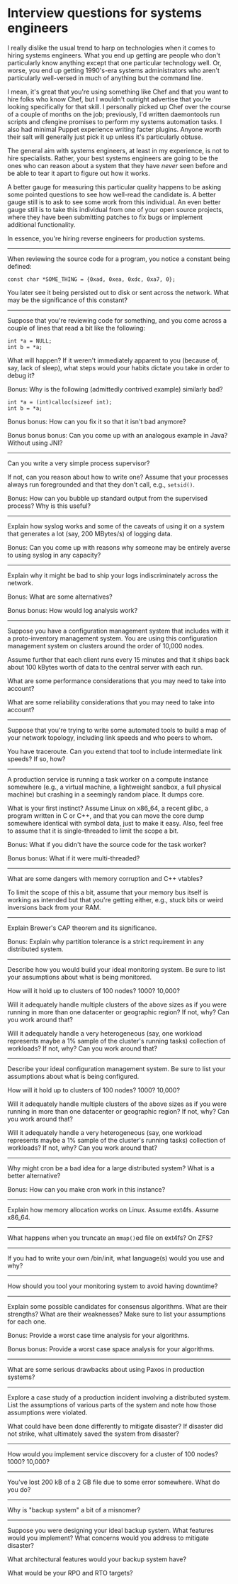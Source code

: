 # Interview questions for systems engineers

I really dislike the usual trend to harp on technologies when it comes
to hiring systems engineers. What you end up getting are people who
don't particularly know anything except that one particular technology
well. Or, worse, you end up getting 1990's-era systems administrators
who aren't particularly well-versed in much of anything but the command
line.

I mean, it's great that you're using something like Chef and that you
want to hire folks who know Chef, but I wouldn't outright advertise that
you're looking specifically for that skill. I personally picked up Chef
over the course of a couple of months on the job; previously, I'd
written daemontools run scripts and cfengine promises to perform my
systems automation tasks. I also had minimal Puppet experience writing
facter plugins. Anyone worth their salt will generally just pick it up
unless it's particularly obtuse.

The general aim with systems engineers, at least in my experience, is
not to hire specialists. Rather, your best systems engineers are going
to be the ones who can reason about a system that they have _never_ seen
before and be able to tear it apart to figure out how it works.

A better gauge for measuring this particular quality happens to be
asking some pointed questions to see how well-read the candidate is. A
better gauge still is to ask to see some work from this individual. An
even better gauge still is to take this individual from one of your open
source projects, where they have been submitting patches to fix bugs or
implement additional functionality.

In essence, you're hiring reverse engineers for production systems.

- - -

When reviewing the source code for a program, you notice a constant
being defined:

	const char *SOME_THING = {0xad, 0xea, 0xdc, 0xa7, 0};

You later see it being persisted out to disk or sent across the network.
What may be the significance of this constant?

- - -

Suppose that you're reviewing code for something, and you come across a
couple of lines that read a bit like the following:

	int *a = NULL;
	int b = *a;

What will happen? If it weren't immediately apparent to you (because of,
say, lack of sleep), what steps would your habits dictate you take in
order to debug it?

Bonus: Why is the following (admittedly contrived example) similarly
bad?

	int *a = (int)calloc(sizeof int);
	int b = *a;

Bonus bonus: How can you fix it so that it isn't bad anymore?

Bonus bonus bonus: Can you come up with an analogous example in Java?
Without using JNI?

- - -

Can you write a very simple process supervisor?

If not, can you reason about how to write one? Assume that your
processes always run foregrounded and that they don't call, e.g.,
`setsid()`.

Bonus: How can you bubble up standard output from the supervised
process? Why is this useful?

- - -

Explain how syslog works and some of the caveats of using it on a system
that generates a lot (say, 200 MBytes/s) of logging data.

Bonus: Can you come up with reasons why someone may be entirely averse
to using syslog in any capacity?

- - -

Explain why it might be bad to ship your logs indiscriminately across
the network.

Bonus: What are some alternatives?

Bonus bonus: How would log analysis work?

- - -

Suppose you have a configuration management system that includes with it
a proto-inventory management system. You are using this configuration
management system on clusters around the order of 10,000 nodes.

Assume further that each client runs every 15 minutes and that it ships
back about 100 kBytes worth of data to the central server with each run.

What are some performance considerations that you may need to take into
account?

What are some reliability considerations that you may need to take into
account?

- - -

Suppose that you're trying to write some automated tools to build a map
of your network topology, including link speeds and who peers to whom.

You have traceroute. Can you extend that tool to include intermediate
link speeds? If so, how?

- - -

A production service is running a task worker on a compute instance
somewhere (e.g., a virtual machine, a lightweight sandbox, a full
physical machine) but crashing in a seemingly random place. It dumps
core.

What is your first instinct? Assume Linux on x86_64, a recent glibc, a
program written in C or C++, and that you can move the core dump
somewhere identical with symbol data, just to make it easy. Also, feel
free to assume that it is single-threaded to limit the scope a bit.

Bonus: What if you didn't have the source code for the task worker?

Bonus bonus: What if it were multi-threaded?

- - -

What are some dangers with memory corruption and C++ vtables?

To limit the scope of this a bit, assume that your memory bus itself is
working as intended but that you're getting either, e.g., stuck bits or
weird inversions back from your RAM.

- - -

Explain Brewer's CAP theorem and its significance.

Bonus: Explain why partition tolerance is a strict requirement in any
distributed system.

- - -

Describe how you would build your ideal monitoring system. Be sure to
list your assumptions about what is being monitored.

How will it hold up to clusters of 100 nodes? 1000? 10,000?

Will it adequately handle multiple clusters of the above sizes as if you
were running in more than one datacenter or geographic region? If not,
why? Can you work around that?

Will it adequately handle a very heterogeneous (say, one workload
represents maybe a 1% sample of the cluster's running tasks) collection
of workloads? If not, why? Can you work around that?

- - -

Describe your ideal configuration management system. Be sure to list
your assumptions about what is being configured.

How will it hold up to clusters of 100 nodes? 1000? 10,000?

Will it adequately handle multiple clusters of the above sizes as if you
were running in more than one datacenter or geographic region? If not,
why? Can you work around that?

Will it adequately handle a very heterogeneous (say, one workload
represents maybe a 1% sample of the cluster's running tasks) collection
of workloads? If not, why? Can you work around that?

- - -

Why might cron be a bad idea for a large distributed system? What is a
better alternative?

Bonus: How can you make cron work in this instance?

- - -

Explain how memory allocation works on Linux. Assume ext4fs. Assume
x86_64.

- - -

What happens when you truncate an `mmap()`ed file on ext4fs? On ZFS?

- - -

If you had to write your own /bin/init, what language(s) would you use
and why?

- - -

How should you tool your monitoring system to avoid having downtime?

- - -

Explain some possible candidates for consensus algorithms. What are
their strengths? What are their weaknesses? Make sure to list your
assumptions for each one.

Bonus: Provide a worst case time analysis for your algorithms.

Bonus bonus: Provide a worst case space analysis for your algorithms.

- - -

What are some serious drawbacks about using Paxos in production systems?

- - -

Explore a case study of a production incident involving a distributed
system. List the assumptions of various parts of the system and note how
those assumptions were violated.

What could have been done differently to mitigate disaster? If disaster
did not strike, what ultimately saved the system from disaster?

- - -

How would you implement service discovery for a cluster of 100 nodes?
1000? 10,000?

- - -

You've lost 200 kB of a 2 GB file due to some error somewhere. What do
you do?

- - -

Why is "backup system" a bit of a misnomer?

- - -

Suppose you were designing your ideal backup system. What features would
you implement? What concerns would you address to mitigate disaster?

What architectural features would your backup system have?

What would be your RPO and RTO targets?
